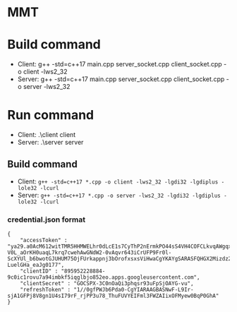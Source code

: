 # MMT 


# Build command
- Client: g++ -std=c++17 main.cpp server_socket.cpp client_socket.cpp -o client -lws2_32
- Server: g++ -std=c++17 main.cpp server_socket.cpp client_socket.cpp -o server -lws2_32
# Run command
- Client: .\client client
- Server: .\server server
## Build command
- Client:
  ```g++ -std=c++17 *.cpp -o client -lws2_32 -lgdi32 -lgdiplus -lole32 -lcurl```
- Server:
  ```g++ -std=c++17 *.cpp -o server -lws2_32 -lgdi32 -lgdiplus -lole32 -lcurl```
### credential.json format
```
{
	"accessToken" : "ya29.a0AcM612witTMR5HHMWELhr0dLcE1s7CyThP2nErmkPO44sS4VH4COFCLkvqAWgqxFZgeJulT-V0L_aOrKH0uaqL7krq7cwehAwGNdW2-0vAqvr643iCrUFP9Fr0l-ScXYUl_b6bwotGJUHUM75OjFUrkappnj3bOrofxsxsViHwaCgYKAYgSARASFQHGX2Mizdz2G86W0-LuelGHa_eaJg0177",
	"clientID" : "895952228884-9c0ic1rovu7a94imbkf5iqglbjo852eo.apps.googleusercontent.com",
	"clientSecret" : "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",
	"refreshToken" : "1//0gfPWJb6Pda0-CgYIARAAGBASNwF-L9Ir-sjA1GFPj8V8gn1U4sI79rF_rjPP3u78_ThuFUVYEIFml3FWZAIixOFMyew0BqP0GhA"
}
```

